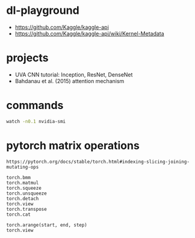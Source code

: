 # dl-playground

- https://github.com/Kaggle/kaggle-api
- https://github.com/Kaggle/kaggle-api/wiki/Kernel-Metadata


# projects
- UVA CNN tutorial: Inception, ResNet, DenseNet
- Bahdanau et al. (2015) attention mechanism

# commands

```bash
watch -n0.1 nvidia-smi
```

# pytorch matrix operations

```
https://pytorch.org/docs/stable/torch.html#indexing-slicing-joining-mutating-ops

torch.bmm
torch.matmul
torch.squeeze
torch.unsqueeze
torch.detach
torch.view
torch.transpose
torch.cat

torch.arange(start, end, step)
torch.view
```